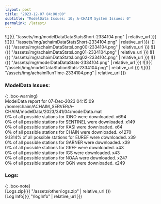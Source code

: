 ```yaml
---
layout: post
title: "2023-12-07 04:00:00"
subtitle: "ModelData Issues: 10; A-CHAIM System Issues: 0"
permalink: /latest/
---
```


![]({{ "/assets/img/modelDataDataStatsShort-2334104.png" | relative_url }})
![]({{ "/assets/img/achaimDataStatsShort-2334104.png" | relative_url }})
![]({{ "/assets/img/achaimDataStatsLong00-2334104.png" | relative_url }})
![]({{ "/assets/img/achaimDataStatsLong01-2334104.png" | relative_url }})
![]({{ "/assets/img/achaimDataStatsLong02-2334104.png" | relative_url }})
![]({{ "/assets/img/modelDataDataStats-2334104.png" | relative_url }})
![]({{ "/assets/img/modelDataStationStats-2334104.png" | relative_url }})
![]({{ "/assets/img/achaimRunTime-2334104.png" | relative_url }})


### ModelData Issues:  
  
{: .box-warning}  
 ModelData report for 07-Dec-2023 04:15:09   
 /home/chaim/ACHAIM_SERVER/A-CHAIM/modelData/2023/341/04/modelData.mat   
 0% of all possible stations for IONO were downloaded. x694   
 0% of all possible stations for SENTINEL were downloaded. x149   
 0% of all possible stations for KASI were downloaded. x64   
 0% of all possible stations for CHAIN were downloaded. x4270   
 9.1314% of all possible stations for EUREF were downloaded. x39   
 0% of all possible stations for GARNER were downloaded. x39   
 0% of all possible stations for GREF were downloaded. x43   
 0% of all possible stations for IGS were downloaded. x43   
 0% of all possible stations for NOAA were downloaded. x247   
 0% of all possible stations for QGN were downloaded. x249   
  


### Logs:  
  
{: .box-note}  
[Logs.zip]({{ "/assets/other/logs.zip" | relative_url }})  
[Log Info]({{ "/logInfo" | relative_url }})  
